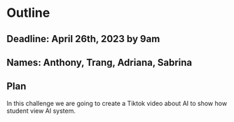# Outline

## Deadline: April 26th, 2023 by 9am
## Names: Anthony, Trang, Adriana, Sabrina 

## Plan

In this challenge we are going to create a Tiktok video about AI to show how student view AI system.
